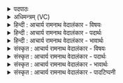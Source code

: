 <details><summary>पदपाठः</summary>

आ꣡। नः꣣। सोम। स꣡हः꣢꣯। जु꣡वः꣢꣯। रू꣣प꣢म्। न। व꣡र्च꣢꣯से। भ꣣र। सुष्वाणः꣢। दे꣣व꣡वी꣣तये। दे꣣व꣡। वी꣣तये। ८३४।
</details>

<details><summary>अधिमन्त्रम् (VC)</summary>

- पवमानः सोमः
- भृगुर्वारुणिर्जमदग्निर्भार्गवो वा
- गायत्री
- षड्जः
</details>

<details><summary>हिन्दी : आचार्य रामनाथ वेदालंकार - विषयः</summary>

अगले मन्त्र में परमात्मा से प्रार्थना की गयी है।
</details>

<details><summary>हिन्दी : आचार्य रामनाथ वेदालंकार - पदार्थः</summary>

पदार्थान्वयभाषाः -  हे (सोम) रसागार परमात्मन् ! (देववीतये) दिव्य गुणों की प्राप्ति कराने के लिए (सुष्वाणः) आनन्द-रस को अभिषुत किये हुए आप (नः) हमारे लिए (सहः) आत्मबल और (जुवः) वेगों को (आभर) लाओ, प्रदान करो, (वर्चसे) कान्ति के लिए (रूपं न) जैसे रूप प्रदान करते हो ॥२ ॥ यहाँ उपमालङ्कार है ॥२॥
</details>

<details><summary>हिन्दी : आचार्य रामनाथ वेदालंकार - भावार्थः</summary>

भावार्थभाषाः -  जब परमात्मा से प्राप्त आनन्द-रस की तरङ्गें उपासक की हृदयभूमि को आप्लावित करती हैं तब उसके अन्दर सब सद्गुण स्वयं मानो ‘मैं पहले’ ‘मैं पहले’ की होड़ लगाते हुए प्रकट हो जाते हैं ॥२॥
</details>

<details><summary>संस्कृत : आचार्य रामनाथ वेदालंकार - विषयः</summary>

अथ परमात्मानं प्रार्थयते।
</details>

<details><summary>संस्कृत : आचार्य रामनाथ वेदालंकार - पदार्थः</summary>

पदार्थान्वयभाषाः -  हे (सोम) रसागार परमात्मन्। (देववीतये) दिव्यगुणानां प्राप्तये (सुष्वाणः) अभिषुतानन्दरसः त्वम् (नः) अस्मभ्यम् (सहः) आत्मबलम् (जुवः) वेगांश्च। [गत्यर्थाद् जवतेः क्विपि द्वितीयाबहुवचने रूपम्।] (आ भर) आहर, कथमिव ? (वर्चसे) कान्त्यै (रूपं न) यथा रूपम् आहरसि ॥२॥ अत्रोपमालङ्कारः ॥२॥
</details>

<details><summary>संस्कृत : आचार्य रामनाथ वेदालंकार - भावार्थः</summary>

भावार्थभाषाः -  यदा परमात्मनः प्राप्ता आनन्दरसतरङ्गा उपासकस्य हृद्भूमिमाप्लावयन्ति तदा तत्र सर्वे सद्गुणाः स्वयम् अहमहमिकयेव प्रादुर्भवन्ति ॥२॥
</details>

<details><summary>संस्कृत : आचार्य रामनाथ वेदालंकार - पादटिप्पनी</summary>

टिप्पणी:   १. ऋ० ९।६५।१८।
</details>